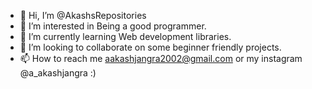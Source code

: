 - 👋 Hi, I’m @AkashsRepositories
- 👀 I’m interested in Being a good programmer.
- 🌱 I’m currently learning Web development libraries.
- 💞️ I’m looking to collaborate on some beginner friendly projects.
- 📫 How to reach me aakashjangra2002@gmail.com or my instagram @a_akashjangra :)

<!---
AkashsRepositories/AkashsRepositories is a ✨ special ✨ repository because its `README.md` (this file) appears on your GitHub profile.
You can click the Preview link to take a look at your changes.
--->

